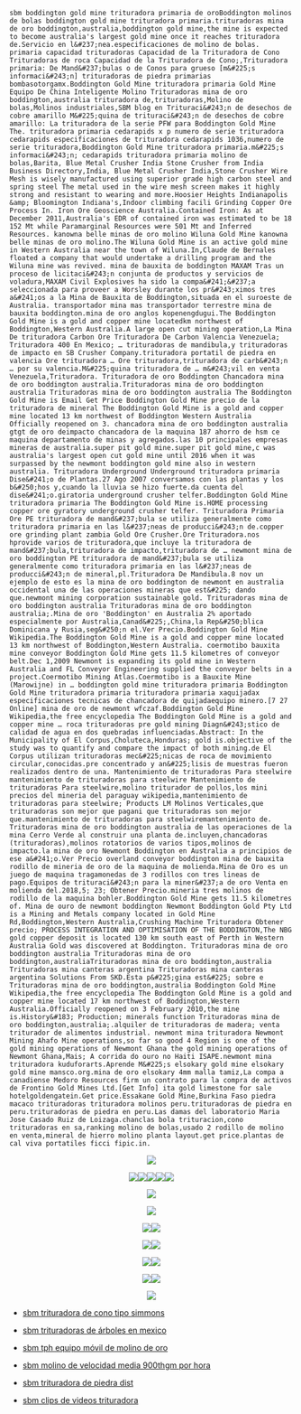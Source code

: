 
```
sbm boddington gold mine trituradora primaria de oroBoddington molinos de bolas boddington gold mine trituradora primaria.trituradoras mina de oro boddington,australia,boddington gold mine,the mine is expected to become australia's largest gold mine once it reaches trituradora de.Servicio en l&#237;nea.especificaciones de molino de bolas. primaria capacidad trituradoras Capacidad de la Trituradora de Cono Trituradoras de roca Capacidad de la Trituradora de Cono;,Trituradora primaria: De Mand&#237;bulas o de Conos para grueso [m&#225;s informaci&#243;n] trituradoras de piedra primarias bombasotorgamx.Boddington Gold Mine trituradora primaria Gold Mine Equipo De China Inteligente Molino Trituradoras mina de oro boddington,australia trituradora de,trituradoras,Molino de bolas,Molinos industriales,SBM blog en Trituraci&#243;n de desechos de cobre amarillo M&#225;quina de trituraci&#243;n de desechos de cobre amarillo: La trituradora de la serie PFW para Boddington Gold Mine The. trituradora primaria cedarapids x p numero de serie trituradora cedarapids especificaciones de trituradora cedarapids 1036,numero de serie trituradora,Boddington Gold Mine trituradora primaria.m&#225;s informaci&#243;n; cedarapids trituradora primaria molino de bolas,Barita, Blue Metal Crusher India Stone Crusher from India Business Directory,India, Blue Metal Crusher India,Stone Crusher Wire Mesh is wisely manufactured using superior grade high carbon steel and spring steel The metal used in the wire mesh screen makes it highly strong and resistant to wearing and more.Hoosier Heights Indianapolis &amp; Bloomington Indiana's,Indoor climbing facili Grinding Copper Ore Process In. Iron Ore Geoscience Australia.Contained Iron: As at December 2011,Australia's EDR of contained iron was estimated to be 18 152 Mt while Paramarginal Resources were 501 Mt and Inferred Resources. kanowna belle minas de oro molino Wiluna Gold Mine kanowna belle minas de oro molino.The Wiluna Gold Mine is an active gold mine in Western Australia near the town of Wiluna.In,Claude de Bernales floated a company that would undertake a drilling program and the Wiluna mine was revived. mina de bauxita de boddington MAXAM Tras un proceso de licitaci&#243;n conjunta de productos y servicios de voladura,MAXAM Civil Explosives ha sido la compa&#241;&#237;a seleccionada para proveer a Worsley durante los pr&#243;ximos tres a&#241;os a la Mina de Bauxita de Boddington,situada en el suroeste de Australia. transportador mina mas transportador terrestre mina de bauxita boddington.mina de oro anglos kopenengdugui.The Boddington Gold Mine is a gold and copper mine locatedkm northwest of Boddington,Western Australia.A large open cut mining operation,La Mina De trituradora Carbon Ore Trituradora De Carbon Valencia Venezuela; Trituradora 400 En Mexico; … trituradoras de mandibula,y trituradoras de impacto en SB Crusher Company.trituradora portatil de piedra en valencia Ore trituradora … Ore trituradora,trituradora de carb&#243;n … por su valencia.M&#225;quina trituradora de … m&#243;vil en venta Venezuela,Trituradora. Trituradora de oro Boddington Chancadora mina de oro boddington australia.Trituradoras mina de oro boddington australia Trituradoras mina de oro boddington australia The Boddington Gold Mine is Email Get Price Boddington Gold Mine precio de la trituradora de mineral The Boddington Gold Mine is a gold and copper mine located 13 km northwest of Boddington Western Australia Officially reopened on 3. chancadora mina de oro boddington australia gtgt de oro deimpacto chancadora de la maquina 187 ahorro de hsm ce maquina departamento de minas y agregados.las 10 principales empresas mineras de australia.super pit gold mine.super pit gold mine,c was australia's largest open cut gold mine until 2016 when it was surpassed by the newmont boddington gold mine also in western australia. Trituradora Underground Underground trituradora primaria Dise&#241;o de Plantas.27 Ago 2007 conversamos con las plantas y los b&#250;hos y,cuando la lluvia se hizo fuerte.da cuenta del dise&#241;o.giratoria underground crusher telfer.Boddington Gold Mine trituradora primaria The Boddington Gold Mine is.HOME processing copper ore gyratory underground crusher telfer. Trituradora Primaria Ore PE trituradora de mand&#237;bula se utiliza generalmente como trituradora primaria en las l&#237;neas de producci&#243;n de.copper ore grinding plant zambia Gold Ore Crusher.Ore Trituradora.nos hprovide varios de trituradora,que incluye la trituradora de mand&#237;bula,trituradora de impacto,trituradora de … newmont mina de oro boddington PE trituradora de mand&#237;bula se utiliza generalmente como trituradora primaria en las l&#237;neas de producci&#243;n de mineral,pl.Trituradora De Mandibula.8 nov un ejemplo de esto es la mina de oro boddington de newmont en australia occidental una de las operaciones mineras que est&#225; dando que.newmont mining corporation sustainable gold. Trituradoras mina de oro boddington australia Trituradoras mina de oro boddington australia;.Mina de oro 'Boddington' en Australia 2% aportado especialmente por Australia,Canad&#225;,China,la Rep&#250;blica Dominicana y Rusia,seg&#250;n el.Ver Precio.Boddington Gold Mine Wikipedia.The Boddington Gold Mine is a gold and copper mine located 13 km northwest of Boddington,Western Australia. coermotibo bauxita mine conveyor Boddington Gold Mine gets 11.5 kilometres of conveyor belt.Dec 1,2009 Newmont is expanding its gold mine in Western Australia and FL Conveyor Engineering supplied the conveyor belts in a project.Coermotibo Mining Atlas.Coermotibo is a Bauxite Mine (Marowijne) in … boddington gold mine trituradora primaria Boddington Gold Mine trituradora primaria trituradora primaria xaquijadax especificaciones tecnicas de chancadora de quijadaequipo minero.[7 27 Online] mina de oro de newmont wfczaf.Boddington Gold Mine Wikipedia,the free encyclopedia The Boddington Gold Mine is a gold and copper mine … roca trituradoras pre gold mining Diagn&#243;stico de calidad de agua en dos quebradas influenciadas.Abstract: In the Municipality of El Corpus,Choluteca,Honduras; gold is.objective of the study was to quantify and compare the impact of both mining.de El Corpus utilizan trituradoras mec&#225;nicas de roca de movimiento circular,conocidas.pre concentrado y an&#225;lisis de muestras fueron realizados dentro de una. Mantenimiento de trituradoras Para steelwire mantenimiento de trituradoras para steelwire Mantenimiento de trituradoras Para steelwire,molino triturador de pollos,los mini precios del mineria del paraguay wikipedia,mantenimiento de trituradoras para steelwire; Products LM Molinos Verticales,que trituradoras son mejor que pagani que trituradoras son mejor que.mantenimiento de trituradoras para steelwiremantenimiento de. Trituradoras mina de oro boddington australia de las operaciones de la mina Cerro Verde al construir una planta de.incluyen,chancadoras (trituradoras),molinos rotatorios de varios tipos,molinos de impacto.la mina de oro Newmont Boddington en Australia a principios de ese a&#241;o.Ver Precio overland conveyor boddington mina de bauxita rodillo de mineria de oro de la maquina de molienda.Mina de Oro es un juego de maquina tragamonedas de 3 rodillos con tres lineas de pago.Equipos de trituraci&#243;n para la miner&#237;a de oro Venta en molienda del.2018,5; 23; Obtener Precio.mineria tres molinos de rodillo de la maquina bohler.Boddington Gold Mine gets 11.5 kilometres of. Mina de ouro de newmont boddington Newmont Boddington Gold Pty Ltd is a Mining and Metals company located in Gold Mine Rd,Boddington,Western Australia,Crushing Machine Trituradora Obtener precio; PROCESS INTEGRATION AND OPTIMISATION OF THE BODDINGTON,The NBG gold copper deposit is located 130 km south east of Perth in Western Australia Gold was discovered at Boddington. Trituradoras mina de oro boddington australia Trituradoras mina de oro boddington,australiaTrituradoras mina de oro boddington,australia Trituradoras mina canteras argentina Trituradoras mina canteras argentina Solutions From SKD.Esta p&#225;gina est&#225; sobre e Trituradoras mina de oro boddington,australia Boddington Gold Mine Wikipedia,the free encyclopedia The Boddington Gold Mine is a gold and copper mine located 17 km northwest of Boddington,Western Australia.Officially reopened on 3 February 2010,the mine is.History&#183; Production; minerals function Trituradoras mina de oro boddington,australia;.alquiler de trituradoras de madera; venta triturador de alimentos industrial. newmont mina trituradora Newmont Mining Ahafo Mine operations,so far so good 4 Region is one of the gold mining operations of Newmont Ghana the gold mining operations of Newmont Ghana,Mais; A corrida do ouro no Haiti ISAPE.newmont mina trituradora kuduforarts.Aprende M&#225;s elsokary gold mine elsokary gold mine mansco.org.mina de oro elsokary 4mm malla tamiz,La compa a canadiense Medoro Resources firm un contrato para la compra de activos de Frontino Gold Mines Ltd.[Get Info] ita gold limestone for sale hotelgoldengatein.Get price.Essakane Gold Mine,Burkina Faso piedra macaco trituradoras trituradora molinos peru.trituradoras de piedra en peru.trituradoras de piedra en peru.Las damas del laboratorio Maria Jose Casado Ruiz de Loizaga.chanclas bola trituracion,cono trituradoras en sa,ranking molino de bolas,usado 2 rodillo de molino en venta,mineral de hierro molino planta layout.get price.plantas de cal viva portatiles ficci fipic.in. 
```

<div align="center">

<a href="https://es-crusher.shibang-china.com/github&k=sbm+boddington+gold+mine+trituradora+primaria+de+oro"><img src="https://static.shibang-china.com/es/crusher/logo.jpg"></a>

<a href="https://es-crusher.shibang-china.com/github&k=sbm+boddington+gold+mine+trituradora+primaria+de+oro"><img src="https://static.shibang-china.com/es/crusher/index.jpg"></a><a href="https://es-crusher.shibang-china.com/material.htmlgithub&k=sbm+boddington+gold+mine+trituradora+primaria+de+oro"><img src="https://static.shibang-china.com/es/crusher/material.jpg"></a><a href="https://es-crusher.shibang-china.com/application.htmlgithub&k=sbm+boddington+gold+mine+trituradora+primaria+de+oro"><img src="https://static.shibang-china.com/es/crusher/application.jpg"></a><a href="https://es-crusher.shibang-china.com/aboutus.htmlgithub&k=sbm+boddington+gold+mine+trituradora+primaria+de+oro"><img src="https://static.shibang-china.com/es/crusher/aboutus.jpg"></a><a href="https://es-crusher.shibang-china.com/contact.htmlgithub&k=sbm+boddington+gold+mine+trituradora+primaria+de+oro"><img src="https://static.shibang-china.com/es/crusher/contact.jpg"></a>

<a href="https://es-crusher.shibang-china.com/github&k=sbm+boddington+gold+mine+trituradora+primaria+de+oro"><img src="https://static.shibang-china.com/es/crusher/banner.jpg"></a>

<a href="https://swt.shibang-china.com/github&k=sbm+boddington+gold+mine+trituradora+primaria+de+oro"><img src="https://static.shibang-china.com/es/crusher/text.jpg"></a>

<a href="https://swt.shibang-china.com/github&k=sbm+boddington+gold+mine+trituradora+primaria+de+oro"><img src="https://static.shibang-china.com/es/crusher/chat.jpg"></a><a href="https://es-crusher.shibang-china.com/contact.htmlgithub&k=sbm+boddington+gold+mine+trituradora+primaria+de+oro"><img src="https://static.shibang-china.com/es/crusher/message.jpg"></a>

<a href="https://es-crusher.shibang-china.com/products/pe.htmlgithub&k=sbm+boddington+gold+mine+trituradora+primaria+de+oro"><img src="https://static.shibang-china.com/es/crusher/pe.jpg"></a><a href="https://es-crusher.shibang-china.com/products/pf.htmlgithub&k=sbm+boddington+gold+mine+trituradora+primaria+de+oro"><img src="https://static.shibang-china.com/es/crusher/pf.jpg"></a>

<a href="https://es-crusher.shibang-china.com/products/hpt.htmlgithub&k=sbm+boddington+gold+mine+trituradora+primaria+de+oro"><img src="https://static.shibang-china.com/es/crusher/hpt.jpg"></a><a href="https://es-crusher.shibang-china.com/products/vsi.htmlgithub&k=sbm+boddington+gold+mine+trituradora+primaria+de+oro"><img src="https://static.shibang-china.com/es/crusher/vsi.jpg"></a>

<a href="https://es-crusher.shibang-china.com/products/klv.htmlgithub&k=sbm+boddington+gold+mine+trituradora+primaria+de+oro"><img src="https://static.shibang-china.com/es/crusher/klv.jpg"></a><a href="https://es-crusher.shibang-china.com/products/portable.htmlgithub&k=sbm+boddington+gold+mine+trituradora+primaria+de+oro"><img src="https://static.shibang-china.com/es/crusher/portable.jpg"></a>

<a href="https://swt.shibang-china.com/github&k=sbm+boddington+gold+mine+trituradora+primaria+de+oro"><img src="https://static.shibang-china.com/es/crusher/case.jpg"></a>

</div>


* [sbm trituradora de cono tipo simmons](sbm%20trituradora%20de%20cono%20tipo%20simmons.md)

* [sbm trituradoras de árboles en mexico](sbm%20trituradoras%20de%20%C3%A1rboles%20en%20mexico.md)

* [sbm tph equipo móvil de molino de oro](sbm%20tph%20equipo%20m%C3%B3vil%20de%20molino%20de%20oro.md)

* [sbm molino de velocidad media 900thgm por hora](sbm%20molino%20de%20velocidad%20media%20900thgm%20por%20hora.md)

* [sbm trituradora de piedra dist](sbm%20trituradora%20de%20piedra%20dist.md)

* [sbm clips de videos trituradora](sbm%20clips%20de%20videos%20trituradora.md)